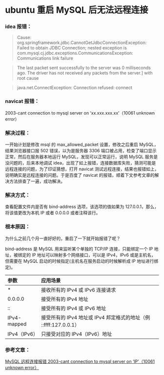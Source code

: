 # ubuntu 重启 MySQL 后无法远程连接

### idea 报错：

> Cause: org.springframework.jdbc.CannotGetJdbcConnectionException: Failed to obtain JDBC Connection; nested exception is com.mysql.cj.jdbc.exceptions.CommunicationsException: Communications link failure

> The last packet sent successfully to the server was 0 milliseconds ago. The driver has not received any packets from the server.] with root cause

> java.net.ConnectException: Connection refused: connect

### navicat 报错：

2003-cant connection to mysql server on ‘xx.xxx.xxx.xx’（10061 unknown error）

### 解决过程：

一开始计划是修改 msql 的 max_allowed_packet 设置，修改之后重启 MySQL，结果浏览器接口报 502 错误，以为是服务器 3306 端口被占用，检查了端口显示正常，然后在服务器本地运行 MySQL，发现可以正常运行，说明 MySQL 服务是没问题的，后来本地调试 idea，出现了如上报错，连接数据库失败，猜测可能是远程连接的问题，为了印证猜想，打开 navicat 测试远程连接，结果也报错如上，说明确实是远程连接的问题。于是百度了 navicat 的报错，顺着下文参考文章的解决方法排查了一遍，成功解决。

### 解决方式：

查看配置文件内是否有 bind-address 选项，该选项的值如果为 127.0.0.1，那么，将该值更改为本机 IP 或者 0.0.0.0 或者注释该行。

### 根本原因：

为什么之前几个月一直好好的，重启了一下就开始报错了呢？

bind-address 是 MySQL 用来监听某个单独的 TCP/IP 连接，只能绑定一个 IP 地址，被绑定的 IP 地址可以映射多个网络接口，可以是 IPv4，IPv6 或是主机名，但需要在 MySQL 启动的时候指定(主机名在服务启动的时候解析成 IP 地址进行绑定)。

| 参数         | 应用场景                                                          |
| :----------- | :---------------------------------------------------------------- |
| \*           | 接收所有的 IPv4 或 IPv6 连接请求                                  |
| 0.0.0.0      | 接受所有的 IPv4 地址                                              |
| ::           | 接受所有的 IPv4 或 IPv6 地址                                      |
| IPv4-mapped  | 接受所有的 IPv4 地址或 IPv4 邦定格式的地址（例 ::ffff:127.0.0.1） |
| IPv4（IPv6） | 只接受对应的 IPv4（IPv6）地址                                     |

### 参考文章：

[MySQL 远程连接报错 2003-cant connection to mysql server on ‘IP’（10061 unknown error）](https://blog.csdn.net/alwaysbefine/article/details/116332945)
